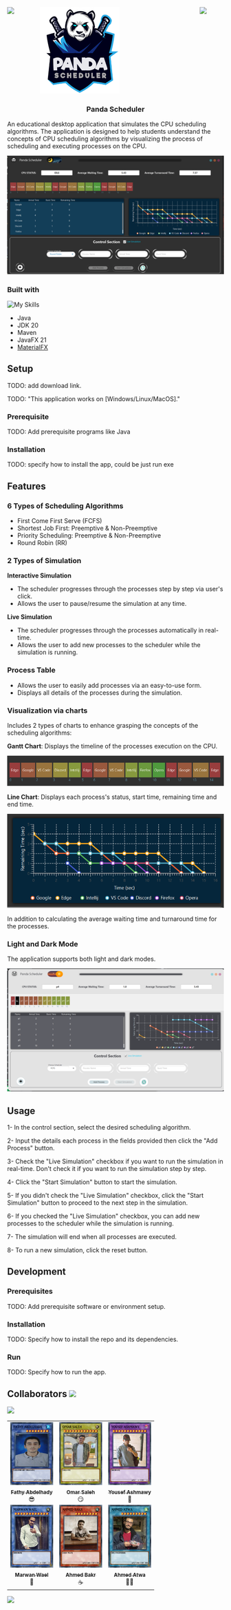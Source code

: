 
<div style="display: flex; justify-content: space-between;">
  <img src="https://github.com/AhmedBakrXI/Panda-Scheduler/assets/114930002/05b07571-a558-43c5-ac40-fb0be0415860" width="22%" style="margin-right: 20px;">
  <a href="https://github.com/AhmedBakrXI/Panda-Scheduler">
    <img src="https://github.com/AhmedBakrXI/Panda-Scheduler/blob/main/src%2Fmain%2Fresources%2Fcom%2Fos%2Fcpu_scheduler%2Fassets%2Flogo.png" width="50%">
  </a>
  <img src="https://github.com/AhmedBakrXI/Panda-Scheduler/assets/114930002/05b07571-a558-43c5-ac40-fb0be0415860" width="22%">
</div>



<h3 align="center"> Panda Scheduler </h3>

An educational desktop application that simulates the CPU scheduling algorithms. The application is designed to help students understand the concepts of CPU scheduling algorithms by visualizing the process of scheduling and executing processes on the CPU.

![](./docs/mainimage.png)

### Built with
![My Skills](https://skillicons.dev/icons?i=java,maven)
- Java
- JDK 20
- Maven
- JavaFX 21
- [MaterialFX](https://github.com/palexdev/MaterialFX)

## Setup

TODO: add download link.

TODO: "This application works on [Windows/Linux/MacOS]."

### Prerequisite

TODO: Add prerequisite programs like Java

### Installation

TODO: specify how to install the app, could be just run exe

## Features

### 6 Types of Scheduling Algorithms

- First Come First Serve (FCFS)
- Shortest Job First: Preemptive & Non-Preemptive
- Priority Scheduling: Preemptive & Non-Preemptive
- Round Robin (RR)
    
### 2 Types of Simulation

**Interactive Simulation**

- The scheduler progresses through the processes step by step via user's click.
- Allows the user to pause/resume the simulation at any time.

**Live Simulation**

- The scheduler progresses through the processes automatically in real-time.
- Allows the user to add new processes to the scheduler while the simulation is running.

### Process Table

- Allows the user to easily add processes via an easy-to-use form.
- Displays all details of the processes during the simulation.

### Visualization via charts

Includes 2 types of charts to enhance grasping the concepts of the scheduling algorithms:

**Gantt Chart**: Displays the timeline of the processes execution on the CPU.

![](./docs/ganttchart.png)

**Line Chart**: Displays each process's status, start time, remaining time and end time.

![](./docs/linechart.png)

In addition to calculating the average waiting time and turnaround time for the processes.

### Light and Dark Mode

The application supports both light and dark modes.

![](./docs/lightmode.png)

## Usage

1- In the control section, select the desired scheduling algorithm.

2- Input the details each process in the fields provided then click the "Add Process" button.

3- Check the "Live Simulation" checkbox if you want to run the simulation in real-time. Don't check it if you want to run the simulation step by step.

4- Click the "Start Simulation" button to start the simulation.

5- If you didn't check the "Live Simulation" checkbox, click the "Start Simulation" button to proceed to the next step in the simulation.

6- If you checked the "Live Simulation" checkbox, you can add new processes to the scheduler while the simulation is running.

7- The simulation will end when all processes are executed.

8- To run a new simulation, click the reset button.


## Development

### Prerequisites

TODO: Add prerequisite software or environment setup.

### Installation

TODO: Specify how to install the repo and its dependencies.

### Run

TODO: Specify how to run the app.


## Collaborators <img src="https://user-images.githubusercontent.com/74038190/214644145-264f4759-7633-441e-9d67-d8dda9d50d26.gif" width="70">

<img src="https://user-images.githubusercontent.com/74038190/212284100-561aa473-3905-4a80-b561-0d28506553ee.gif">
<table align="center">
  <tbody>
    <tr>
      <td align="center" valign="top" width="33.33%"><a href="https://github.com/FathyAbdlhady"><img src="https://github.com/AhmedBakrXI/Panda-Scheduler/blob/main/src/main/resources/com/os/cpu_scheduler/cards/FATHY%20ABDELHADY.jpeg" width="100px;" alt="Fathy"/><br /><sub><b>Fathy Abdelhady</b></sub></a><br />😎</td>
      <td align="center" valign="top" width="33.33%"><a href="https://github.com/MrMariodude"><img src="https://github.com/AhmedBakrXI/Panda-Scheduler/blob/main/src/main/resources/com/os/cpu_scheduler/cards/OMAR%20SALEH.jpeg" width="100px;" alt="OS"/><br /><sub><b>Omar Saleh</b></sub></a><br />😏</td>
      <td align="center" valign="top" width="33.33%"><a href="https://github.com/youssefashmawy"><img src="https://github.com/AhmedBakrXI/Panda-Scheduler/blob/main/src/main/resources/com/os/cpu_scheduler/cards/YOUSEF%20ASHMAWY.jpeg" width="100px;" alt="Ashmawy"/><br /><sub><b>Yousef Ashmawy</b></sub></a><br />🐍</td>
    </tr>
    <tr>
      <td align="center" valign="top" width="33.33%"><a href="https://github.com/waelmarwan7"><img src="https://github.com/AhmedBakrXI/Panda-Scheduler/blob/main/src/main/resources/com/os/cpu_scheduler/cards/MARWAN%20WAEL.jpeg" width="100px;" alt="Marwan Wael"/><br /><sub><b>Marwan Wael</b></sub></a><br />🤨</td>
      <td align="center" valign="top" width="33.33%"><a href="https://github.com/AhmedBakrXI"><img src="https://github.com/AhmedBakrXI/Panda-Scheduler/blob/main/src/main/resources/com/os/cpu_scheduler/cards/AHMED%20BAKR.jpeg" width="100px;" alt="Bakr"/><br /><sub><b>Ahmed Bakr</b></sub></a><br />☕</td>
      <td align="center" valign="top" width="33.33%"><a href="https://github.com/Deadreyo"><img src="https://github.com/AhmedBakrXI/Panda-Scheduler/blob/main/src/main/resources/com/os/cpu_scheduler/cards/AHMED%20ATWA.jpeg" width="100px;" alt="Atwa"/><br /><sub><b>Ahmed Atwa</b></sub></a><br />🐱‍👤</td>
    </tr>
  </tbody>
</table>
<img src="https://user-images.githubusercontent.com/74038190/212284100-561aa473-3905-4a80-b561-0d28506553ee.gif">

